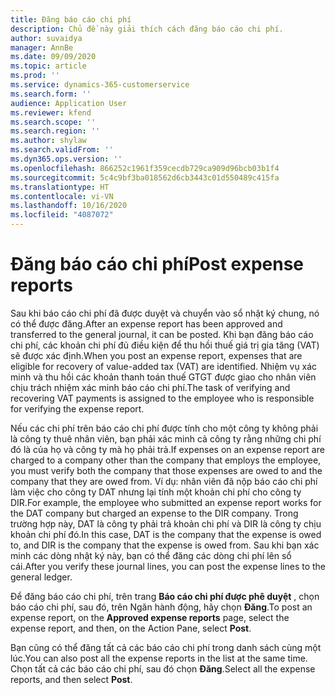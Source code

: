 ```yaml
---
title: Đăng báo cáo chi phí
description: Chủ đề này giải thích cách đăng báo cáo chi phí.
author: suvaidya
manager: AnnBe
ms.date: 09/09/2020
ms.topic: article
ms.prod: ''
ms.service: dynamics-365-customerservice
ms.search.form: ''
audience: Application User
ms.reviewer: kfend
ms.search.scope: ''
ms.search.region: ''
ms.author: shylaw
ms.search.validFrom: ''
ms.dyn365.ops.version: ''
ms.openlocfilehash: 866252c1961f359cecdb729ca909d96bcb03b1f4
ms.sourcegitcommit: 5c4c9bf3ba018562d6cb3443c01d550489c415fa
ms.translationtype: HT
ms.contentlocale: vi-VN
ms.lasthandoff: 10/16/2020
ms.locfileid: "4087072"
---
```

# <a name="post-expense-reports"></a><span data-ttu-id="a4afd-103">Đăng báo cáo chi phí</span><span class="sxs-lookup"><span data-stu-id="a4afd-103">Post expense reports</span></span>

<span data-ttu-id="a4afd-104">Sau khi báo cáo chi phí đã được duyệt và chuyển vào sổ nhật ký chung, nó có thể được đăng.</span><span class="sxs-lookup"><span data-stu-id="a4afd-104">After an expense report has been approved and transferred to the general journal, it can be posted.</span></span> <span data-ttu-id="a4afd-105">Khi bạn đăng báo cáo chi phí, các khoản chi phí đủ điều kiện để thu hồi thuế giá trị gia tăng (VAT) sẽ được xác định.</span><span class="sxs-lookup"><span data-stu-id="a4afd-105">When you post an expense report, expenses that are eligible for recovery of value-added tax (VAT) are identified.</span></span> <span data-ttu-id="a4afd-106">Nhiệm vụ xác minh và thu hồi các khoản thanh toán thuế GTGT được giao cho nhân viên chịu trách nhiệm xác minh báo cáo chi phí.</span><span class="sxs-lookup"><span data-stu-id="a4afd-106">The task of verifying and recovering VAT payments is assigned to the employee who is responsible for verifying the expense report.</span></span>

<span data-ttu-id="a4afd-107">Nếu các chi phí trên báo cáo chi phí được tính cho một công ty không phải là công ty thuê nhân viên, bạn phải xác minh cả công ty rằng những chi phí đó là của họ và công ty mà họ phải trả.</span><span class="sxs-lookup"><span data-stu-id="a4afd-107">If expenses on an expense report are charged to a company other than the company that employs the employee, you must verify both the company that those expenses are owed to and the company that they are owed from.</span></span> <span data-ttu-id="a4afd-108">Ví dụ: nhân viên đã nộp báo cáo chi phí làm việc cho công ty DAT nhưng lại tính một khoản chi phí cho công ty DIR.</span><span class="sxs-lookup"><span data-stu-id="a4afd-108">For example, the employee who submitted an expense report works for the DAT company but charged an expense to the DIR company.</span></span> <span data-ttu-id="a4afd-109">Trong trường hợp này, DAT là công ty phải trả khoản chi phí và DIR là công ty chịu khoản chi phí đó.</span><span class="sxs-lookup"><span data-stu-id="a4afd-109">In this case, DAT is the company that the expense is owed to, and DIR is the company that the expense is owed from.</span></span> <span data-ttu-id="a4afd-110">Sau khi bạn xác minh các dòng nhật ký này, bạn có thể đăng các dòng chi phí lên sổ cái.</span><span class="sxs-lookup"><span data-stu-id="a4afd-110">After you verify these journal lines, you can post the expense lines to the general ledger.</span></span>

<span data-ttu-id="a4afd-111">Để đăng báo cáo chi phí, trên trang **Báo cáo chi phí được phê duyệt** , chọn báo cáo chi phí, sau đó, trên Ngăn hành động, hãy chọn **Đăng**.</span><span class="sxs-lookup"><span data-stu-id="a4afd-111">To post an expense report, on the **Approved expense reports** page, select the expense report, and then, on the Action Pane, select **Post**.</span></span>

<span data-ttu-id="a4afd-112">Bạn cũng có thể đăng tất cả các báo cáo chi phí trong danh sách cùng một lúc.</span><span class="sxs-lookup"><span data-stu-id="a4afd-112">You can also post all the expense reports in the list at the same time.</span></span> <span data-ttu-id="a4afd-113">Chọn tất cả các báo cáo chi phí, sau đó chọn **Đăng**.</span><span class="sxs-lookup"><span data-stu-id="a4afd-113">Select all the expense reports, and then select **Post**.</span></span>
